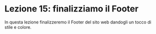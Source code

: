 # Lezione 15: finalizziamo il Footer

In questa lezione finalizzeremo il Footer del sito web dandogli un tocco di stile e colore.
